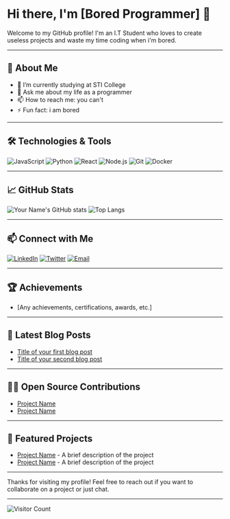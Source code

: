 # Hi there, I'm [Bored Programmer] 👋

Welcome to my GitHub profile! I'm an I.T Student who loves to create useless projects and waste my time coding when i'm bored.

---

## 🚀 About Me

- 🔭 I’m currently studying at STI College
- 💬 Ask me about my life as a programmer
- 📫 How to reach me: you can't
- ⚡ Fun fact: i am bored

---

## 🛠️ Technologies & Tools

![JavaScript](https://img.shields.io/badge/-JavaScript-black?style=flat-square&logo=javascript)
![Python](https://img.shields.io/badge/-Python-black?style=flat-square&logo=python)
![React](https://img.shields.io/badge/-React-black?style=flat-square&logo=react)
![Node.js](https://img.shields.io/badge/-Node.js-black?style=flat-square&logo=node.js)
![Git](https://img.shields.io/badge/-Git-black?style=flat-square&logo=git)
![Docker](https://img.shields.io/badge/-Docker-black?style=flat-square&logo=docker)
<!-- Add more badges for the technologies and tools you use -->

---

## 📈 GitHub Stats

![Your Name's GitHub stats](https://github-readme-stats.vercel.app/api?username=yourusername&show_icons=true&hide_border=true)
![Top Langs](https://github-readme-stats.vercel.app/api/top-langs/?username=yourusername&layout=compact)

---

## 📫 Connect with Me

[![LinkedIn](https://img.shields.io/badge/LinkedIn-0077B5?style=flat-square&logo=linkedin&logoColor=white)](https://linkedin.com/in/yourprofile)
[![Twitter](https://img.shields.io/badge/Twitter-1DA1F2?style=flat-square&logo=twitter&logoColor=white)](https://twitter.com/yourprofile)
[![Email](https://img.shields.io/badge/Email-D14836?style=flat-square&logo=gmail&logoColor=white)](mailto:youremail@example.com)
<!-- Add more social links if you have -->

---

## 🏆 Achievements

- [Any achievements, certifications, awards, etc.]

---

## 📜 Latest Blog Posts

<!-- BLOG-POST-LIST:START -->
- [Title of your first blog post](URL)
- [Title of your second blog post](URL)
<!-- BLOG-POST-LIST:END -->

---

## 🧑‍💻 Open Source Contributions

- [Project Name](URL)
- [Project Name](URL)

---

## 🌟 Featured Projects

- [Project Name](URL) - A brief description of the project
- [Project Name](URL) - A brief description of the project

---

Thanks for visiting my profile! Feel free to reach out if you want to collaborate on a project or just chat.

---

![Visitor Count](https://visitor-badge.laobi.icu/badge?page_id=yourusername.yourusername)

